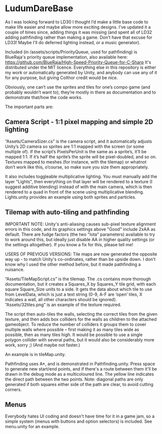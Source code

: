 LudumDareBase
=============

As I was looking forward to LD30 I thought I’d make a little base code to make life easier and maybe allow more exciting designs. I've updated it a couple of times since, adding things it was missing (and spent all of LD32 adding pathfinding rather than making a game. Don't have that excuse for LD33! Maybe I'll do deferred lighting instead, or a music generator).

Included (in /assets/scripts/PriorityQueue, used for pathfinding) is BlueRaja's priority queue implementation, also available here:
https://github.com/BlueRaja/High-Speed-Priority-Queue-for-C-Sharp
It's distributed under the MIT licence.
Everything else in this repository is either my work or automatically generated by Unity, and anybody can use any of it for any purpose, but giving Colthor credit would be nice.

Obviously, one can’t use the sprites and tiles for one’s compo game (and probably wouldn’t want to); they’re mostly in there as documentation and to demonstrate that/how the code works.

The important parts are:

 
Camera Script - 1:1 pixel mapping and simple 2D lighting
--------------------------------------------------------

“Assets/CameraSizer.cs” is the camera script, and it automatically adjusts Unity’s 2D camera so sprites are 1:1 mapped with the screen (or some multiple of). If the script’s PixelsPerUnit is the same as a sprite’s, it’ll be mapped 1:1. If it’s half the sprite’s the sprite will be pixel-doubled, and so on. Textures mapped to meshes (for instance, with the tilemap) or whatnot don’t work like this, o’course, so make sure you size them appropriately.

It also includes toggleable multiplicative lighting. You must manually add the layer "Lights", then everything on that layer will be rendered to a texture (I suggest additive blending) instead of with the main camera, which is then rendered to a quad in front of the scene using multiplicative blending. Lights.unity provides an example using both sprites and particles.


Tilemap with auto-tiling and pathfinding
----------------------------------------

IMPORTANT NOTE: Unity's anti-aliasing causes sub-pixel texture alignment errors in this code, and its graphics settings above "Good" include 2xAA as default. There are fudge factors (the two "Iota" parameters) available to try to work around this, but ideally just disable AA in higher quality settings (or the settings altogether). If you know a fix for this, please tell me!

USERS OF PREVIOUS VERSIONS: Tile maps are now generated the opposite way up - to match Unity's co-ordinates, rather than be upside down. I don't know why I used the other method before, but it made pathfinding a nuisance.

“Assets/TileMapScript.cs” is the tilemap. The .cs contains more thorough documentation, but it creates a Squares_X by Squares_Y tile grid, with each square Square_Size units to a side. It gets the data about which tile to use from LevelData, which is just a text string (0-9, A-F are ‘open’ tiles, X indicates a wall, all other characters should be ignored). “Assets/32tiles.png” is an example of the texture required.

The script then auto-tiles the walls, selecting the correct tiles from the given texture, and then adds box colliders for the walls as children to the attached gameobject. To reduce the number of colliders it groups them to cover multiple walls where possible – first making it as many tiles wide as possible, then as many tiles high. It would be possible to use a single polygon collider with several paths, but it would also be considerably more work, sorry ;)  (And maybe not faster.)

An example is in tileMap.unity.

Pathfinding uses A*, and is demonstrated in Pathfinding.unity. Press space to generate new start/end points, and if there's a route between them it'll be drawn in the debug mode as a multicoloured line. The yellow line indicates the direct path between the two points. Note: diagonal paths are only generated if both squares either side of the path are clear, to avoid cutting corners.

Menus
-----

Everybody hates UI coding and doesn't have time for it in a game jam, so a simple system (menus with buttons and option selectors) is included. See menu.unity for an example.




